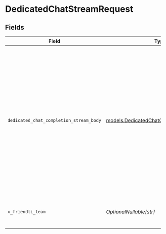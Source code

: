 # DedicatedChatStreamRequest


## Fields

| Field                                                                                                                                                                  | Type                                                                                                                                                                   | Required                                                                                                                                                               | Description                                                                                                                                                            | Example                                                                                                                                                                |
| ---------------------------------------------------------------------------------------------------------------------------------------------------------------------- | ---------------------------------------------------------------------------------------------------------------------------------------------------------------------- | ---------------------------------------------------------------------------------------------------------------------------------------------------------------------- | ---------------------------------------------------------------------------------------------------------------------------------------------------------------------- | ---------------------------------------------------------------------------------------------------------------------------------------------------------------------- |
| `dedicated_chat_completion_stream_body`                                                                                                                                | [models.DedicatedChatCompletionStreamBody](../models/dedicatedchatcompletionstreambody.md)                                                                             | :heavy_check_mark:                                                                                                                                                     | N/A                                                                                                                                                                    | {<br/>"messages": [<br/>{<br/>"content": "You are a helpful assistant.",<br/>"role": "system"<br/>},<br/>{<br/>"content": "Hello!",<br/>"role": "user"<br/>}<br/>],<br/>"model": "(endpoint-id):(adapter-route)"<br/>} |
| `x_friendli_team`                                                                                                                                                      | *OptionalNullable[str]*                                                                                                                                                | :heavy_minus_sign:                                                                                                                                                     | ID of team to run requests as (optional parameter).                                                                                                                    |                                                                                                                                                                        |